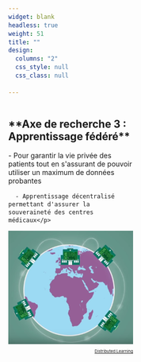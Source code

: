 ```yaml
---
widget: blank
headless: true
weight: 51
title: ""
design:
  columns: "2"
  css_style: null
  css_class: null

---
```

    
    
<div class="row">
  <div class="column" style="width:50%">
    <h2>**Axe de recherche 3 : Apprentissage fédéré**</h2>
    <p>- Pour garantir la vie privée des patients tout en s'assurant de pouvoir utiliser un maximum de données probantes

      - Apprentissage décentralisé permettant d'assurer la souveraineté des centres médicaux</p>
  </div>
  <div class="column" style="width:50%">
    <img src="apprentissage-federe-400x400.png" >
    <div style="text-align: right;">
      <a class="fa-brands fa-youtube fa-2x" href="https://www.youtube.com/watch?v=nQpqMIuHyOk" target="_blank" rel="noopener noreferrer">
        <small><small><small> Distributed Learning </small></small></small>
      </a>
    </div>
  </div>
</div>
